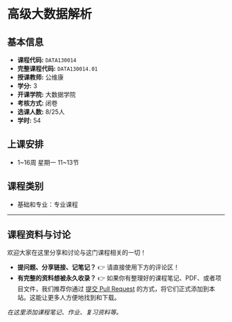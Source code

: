 # 高级大数据解析

## 基本信息

- **课程代码:** `DATA130014`
- **完整课程代码:** `DATA130014.01`
- **授课教师:** 公维康
- **学分:** 3
- **开课学院:** 大数据学院
- **考核方式:** 闭卷
- **选课人数:** 8/25人
- **学时:** 54

## 上课安排

- 1~16周 星期一 11~13节

## 课程类别

- 基础和专业：专业课程

---

## 课程资料与讨论

欢迎大家在这里分享和讨论与这门课程相关的一切！

*   **提问题、分享链接、记笔记？** 👉 请直接使用下方的评论区！
*   **有完整的资料想被永久收录？** 👉 如果你有整理好的课程笔记、PDF、或者项目文件，我们推荐你通过 [提交 Pull Request](https://github.com/cedric1902666/fudan-ds-info/pulls) 的方式，将它们正式添加到本站。这能让更多人方便地找到和下载。

*在这里添加课程笔记、作业、复习资料等。* 
